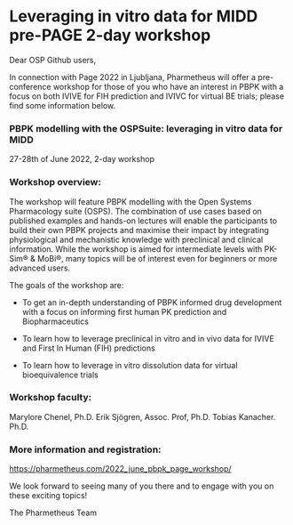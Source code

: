 # Leveraging in vitro data for MIDD pre-PAGE 2-day workshop 

Dear OSP Github users,
 
In connection with Page 2022 in Ljubljana, Pharmetheus will offer a pre-conference workshop for those of you who have an interest in PBPK with a focus on both IVIVE for FIH prediction and IVIVC for virtual BE trials; please find some information below.


### PBPK modelling with the OSPSuite: leveraging in vitro data for MIDD
27-28th of June 2022, 2-day workshop
 
### Workshop overview:
The workshop will feature PBPK modelling with the Open Systems Pharmacology suite (OSPS). The combination of use cases based on published examples and hands-on lectures will enable the participants to build their own PBPK projects and maximise their impact by integrating physiological and mechanistic knowledge with preclinical and clinical information. While the workshop is aimed for intermediate levels with PK-Sim® & MoBi®, many topics will be of interest even for beginners or more advanced users.
 
The goals of the workshop are:

* To get an in-depth understanding of PBPK informed drug development with a focus on informing first human PK prediction and Biopharmaceutics

* To learn how to leverage preclinical in vitro and in vivo data for IVIVE and First In Human (FIH) predictions

* To learn how to leverage in vitro dissolution data for virtual bioequivalence trials

### Workshop faculty:
Marylore Chenel, Ph.D.
Erik Sjögren, Assoc. Prof, Ph.D.
Tobias Kanacher. Ph.D.
 
### More information and registration:
https://pharmetheus.com/2022_june_pbpk_page_workshop/






We look forward to seeing many of you there and to engage with you on these exciting topics!

The Pharmetheus Team
